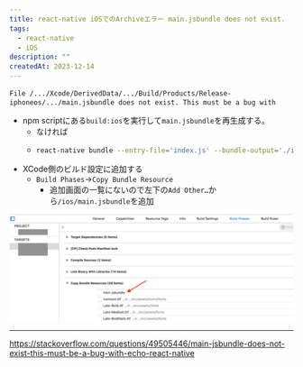 ```yaml
---
title: react-native iOSでのArchiveエラー main.jsbundle does not exist.
tags:
  - react-native
  - iOS
description: ""
createdAt: 2023-12-14
---
```


```log:error
File /.../Xcode/DerivedData/.../Build/Products/Release-iphoneos/.../main.jsbundle does not exist. This must be a bug with
```

- npm scriptにある`build:ios`を実行して`main.jsbundle`を再生成する。
  - なければ
  - ```sh
    react-native bundle --entry-file='index.js' --bundle-output='./ios/main.jsbundle' --dev=false --platform='ios'
    ```
- XCode側のビルド設定に追加する
  - `Build Phases`->`Copy Bundle Resource`
    - 追加画面の一覧にないので左下の`Add Other…`から`/ios/main.jsbundle`を追加

![](./image.png)

---

https://stackoverflow.com/questions/49505446/main-jsbundle-does-not-exist-this-must-be-a-bug-with-echo-react-native
